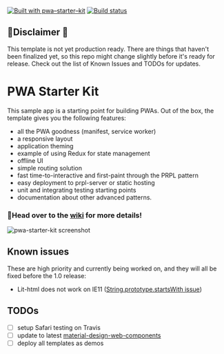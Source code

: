 [![Built with pwa–starter–kit](https://img.shields.io/badge/built_with-pwa–starter–kit_-blue.svg)](https://github.com/Polymer/pwa-starter-kit "Built with pwa–starter–kit")
[![Build status](https://api.travis-ci.org/Polymer/pwa-starter-kit.svg?branch=master)](https://travis-ci.org/Polymer/pwa-starter-kit)

## 🚨Disclaimer 🚨
This template is not yet production ready. There are things that haven't been finalized yet, so this repo might change slightly before it's ready for release. Check out the list of Known Issues and TODOs for updates.

# PWA Starter Kit

This sample app is a starting point for building PWAs. Out of the box, the template
gives you the following features:
- all the PWA goodness (manifest, service worker)
- a responsive layout
- application theming
- example of using Redux for state management
- offline UI
- simple routing solution
- fast time-to-interactive and first-paint through the PRPL pattern
- easy deployment to prpl-server or static hosting
- unit and integrating testing starting points
- documentation about other advanced patterns.

### 📖Head over to the [wiki](https://github.com/PolymerLabs/pwa-starter-kit/wiki) for more details!

![pwa-starter-kit screenshot](https://user-images.githubusercontent.com/1369170/39715580-a1be5126-51e2-11e8-8440-96b07be03a3c.png)

## Known issues
These are high priority and currently being worked on, and they will all be fixed before the 1.0 release:
- Lit-html does not work on IE11 ([String.prototype.startsWith issue](https://github.com/Polymer/lit-html/issues/311))

## TODOs
- [ ] setup Safari testing on Travis
- [ ] update to latest [material-design-web-components](https://github.com/material-components/material-components-web-components)
- [ ] deploy all templates as demos
